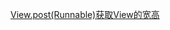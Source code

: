 [View.post(Runnable)获取View的宽高](https://github.com/kk9923/Android_Interviews/blob/master/Android/advance/View#post.md)
